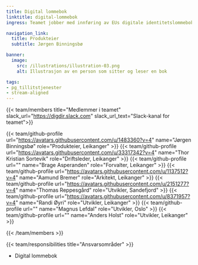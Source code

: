 ```yaml
---
title: Digital lommebok
linktitle: digital-lommebok
ingress: Teamet jobber med innføring av EUs digitale identitetslommebok, inkludert etablering av den nasjonale sandkassen for utprøving og varig infrastruktur.

navigation_link:
  title: Produkteier
  subtitle: Jørgen Binningsbø

banner:
  image:
    src: /illustrations/illustration-03.png
    alt: Illustrasjon av en person som sitter og leser en bok

tags:
- pg_tillitstjenester
- stream-aligned
---
```


{{< team/members title="Medlemmer i teamet" slack_url="https://digdir.slack.com" slack_url_text="Slack-kanal for teamet">}}

  {{< team/github-profile url="https://avatars.githubusercontent.com/u/1483360?v=4" name="Jørgen Binningsbø" role="Produkteier,  Leikanger" >}}
  {{< team/github-profile url="https://avatars.githubusercontent.com/u/33317342?v=4" name="Thor Kristian Sortevik" role="Driftsleder, Leikanger" >}}
    {{< team/github-profile url="" name="Brage Asperanden" role="Forvalter, Leikanger" >}}
  {{< team/github-profile url="https://avatars.githubusercontent.com/u/1137512?v=4" name="Aamund Bremer" role="Arkitekt, Leikanger" >}}
  {{< team/github-profile url="https://avatars.githubusercontent.com/u/2151277?v=4" name="Thomas Reppesgård" role="Utvikler, Sandefjord" >}}
  {{< team/github-profile url="https://avatars.githubusercontent.com/u/8371957?v=4" name="Randi Øyri" role="Utvikler, Leikanger" >}}
  {{< team/github-profile url="" name="Magnus Lefdal" role="Utvikler, Oslo" >}}
  {{< team/github-profile url="" name="Anders Holst" role="Utvikler, Leikanger" >}}

{{< /team/members >}}

{{< team/responsibilities title="Ansvarsområder" >}}

- Digital lommebok
